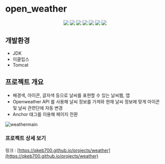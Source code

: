 # open_weather

<p align="middle">
<!-- tag -->
  <img src='https://img.shields.io/static/v1?label=HTML5&message=.&color=success'/>
  <img src='https://img.shields.io/static/v1?label=CSS3&message=.&color=blue'/>
  <img src='https://img.shields.io/static/v1?label=Java&message=15&color=yellow'/>
  <img src='https://img.shields.io/static/v1?label=jQuery&message=.&color=green'/>
  <img src='https://img.shields.io/static/v1?label=Bootstrap&message=.&color=black'/>
  <img src='https://img.shields.io/static/v1?label=Ajax&message=.&color=lightgrey'/>
  <img src='https://img.shields.io/static/v1?label=Open API&message=8.5&color=important'/>
</p>

## 개발환경
- JDK
- 이클립스
- Tomcat

## 프로젝트 개요
- 배경색, 아이콘, 글자색 등으로 날씨를 표현할 수 있는 날씨웹, 앱
- Openweather API 를 사용해 날씨 정보를 가져와 현재 날씨 정보에 맞게 아이콘 및 날씨 관련단에 자동 변경
- Anchor 태그를 이용해 페이지 전환


![weathermain](https://user-images.githubusercontent.com/46728564/146676050-55ceda9f-fd74-4d77-bd63-b0667cc4943e.png)


### 프로젝트 상세 보기
링크 : [https://qkeb700.github.io/projects/weather](https://qkeb700.github.io/projects/weather)
